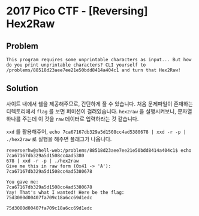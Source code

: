 # 2017 Pico CTF - [Reversing] Hex2Raw
## Problem
```
This program requires some unprintable characters as input... But how do you print unprintable characters? CLI yourself to /problems/88518d23aee7ee21e50bdd8414a404c1 and turn that Hex2Raw!
```

## Solution
사이트 내에서 쉘을 제공해주므로, 간단하게 풀 수 있습니다.
처음 문제파일이 존재하는 디렉토리에서 `flag` 를 보면 퍼미션이 걸려있습니다. `hex2raw` 을 실행시켜보니, 문자열 하나를 주는데 이 것을 `raw` 데이터로 입력하라는 것 같습니다.

`xxd` 를 활용해주어, `echo 7ca67167db329a5d1508cc4ad5380678 | xxd -r -p | ./hex2raw` 로 실행을 해주면 플래그가 나옵니다.

```
reverserhw@shell-web:/problems/88518d23aee7ee21e50bdd8414a404c1$ echo 7ca67167db329a5d1508cc4ad5380
678 | xxd -r -p | ./hex2raw
Give me this in raw form (0x41 -> 'A'):                                                            
7ca67167db329a5d1508cc4ad5380678                                                                   
                                                                                                   
You gave me:                                                                                       
7ca67167db329a5d1508cc4ad5380678                                                                   
Yay! That's what I wanted! Here be the flag:                                                       
75d3080d00407fa709c18a6cc69d1edc
```

`75d3080d00407fa709c18a6cc69d1edc`
